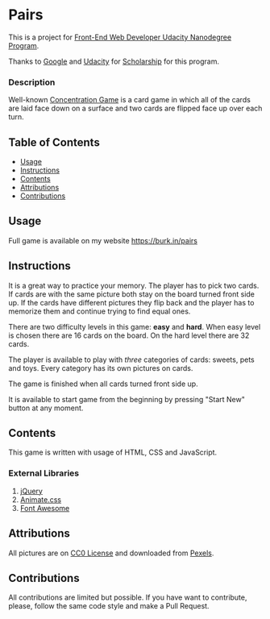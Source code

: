 # Pairs

This is a project for [Front-End Web Developer Udacity Nanodegree Program](https://www.udacity.com/course/front-end-web-developer-nanodegree--nd001).

Thanks to [Google](https://google.com "Google") and [Udacity](https://www.udacity.com "Udacity") for [Scholarship](https://www.udacity.com/google-scholarships) for this program.

### Description

Well-known [Concentration Game](https://en.wikipedia.org/wiki/Concentration_(game) "Wikipedia") is a card game in which all of the cards are laid face down on a surface and two cards are flipped face up over each turn.

## Table of Contents

* [Usage](#usage)
* [Instructions](#instructions)
* [Contents](#contents)
* [Attributions](#attributions)
* [Contributions](#contributions)

## Usage

Full game is available on my website https://burk.in/pairs

## Instructions

It is a great way to practice your memory. The player has to pick two cards. If cards are with the same picture both stay on the board turned front side up. If the cards have different pictures they flip back and the player has to memorize them and continue trying to find equal ones.

There are two difficulty levels in this game: **easy** and **hard**. When easy level is chosen there are 16 cards on the board. On the hard level there are 32 cards.

The player is available to play with *three* categories of cards: sweets, pets and toys. Every category has its own pictures on cards.

The game is finished when all cards turned front side up.

It is available to start game from the beginning by pressing "Start New" button at any moment.

## Contents

This game is written with usage of HTML, CSS and JavaScript.

### External Libraries

1. [jQuery](https://github.com/jquery/jquery)
2. [Animate.css](https://github.com/daneden/animate.css)
3. [Font Awesome](https://fontawesome.com/)

## Attributions

All pictures are on [CC0 License](https://creativecommons.org/publicdomain/zero/1.0/) and downloaded from [Pexels](https://www.pexels.com/).

## Contributions

All contributions are limited but possible. If you have want to contribute, please, follow the same code style and make a Pull Request.